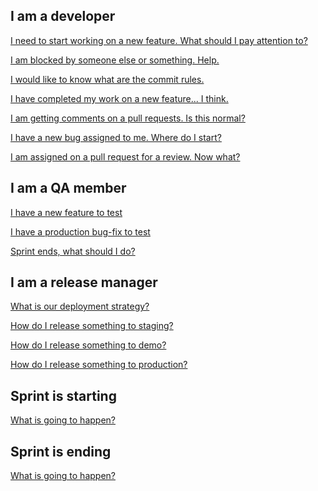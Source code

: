 ## I am a developer

[I need to start working on a new feature. What should I pay attention to?](Working-on-a-new-feature) 

[I am blocked by someone else or something. Help.](Blocked-status)

[I would like to know what are the commit rules.](Commit-culture)

[I have completed my work on a new feature... I think.]()

[I am getting comments on a pull requests. Is this normal?](Code-review)

[I have a new bug assigned to me. Where do I start?](Working-on-a-new-bug) 

[I am assigned on a pull request for a review. Now what?](Code-review)

## I am a QA member

[I have a new feature to test]() 

[I have a production bug-fix to test]() 

[Sprint ends, what should I do?]() 

## I am a release manager

[What is our deployment strategy?](Deployment-strategy)

[How do I release something to staging?](Releasing-to-staging-environment)

[How do I release something to demo?](Releasing-to-demo-environment)

[How do I release something to production?](Releasing-to-production-environment)

## Sprint is starting

[What is going to happen?]()

## Sprint is ending

[What is going to happen?]()